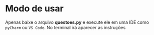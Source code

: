 # Modo de usar
Apenas baixe o arquivo **questoes.py** e execute ele em uma IDE como `pyCharm` ou `VS Code`. No terminal irá aparecer as instruções

